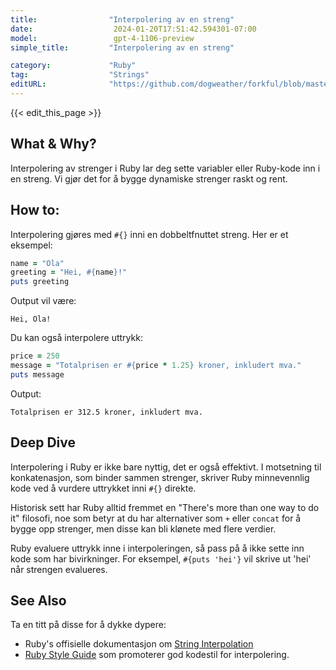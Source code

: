 ```yaml
---
title:                "Interpolering av en streng"
date:                  2024-01-20T17:51:42.594301-07:00
model:                 gpt-4-1106-preview
simple_title:         "Interpolering av en streng"

category:             "Ruby"
tag:                  "Strings"
editURL:              "https://github.com/dogweather/forkful/blob/master/content/no/ruby/interpolating-a-string.md"
---
```


{{< edit_this_page >}}

## What & Why?
Interpolering av strenger i Ruby lar deg sette variabler eller Ruby-kode inn i en streng. Vi gjør det for å bygge dynamiske strenger raskt og rent.

## How to:
Interpolering gjøres med `#{}` inni en dobbeltfnuttet streng. Her er et eksempel:

```Ruby
name = "Ola"
greeting = "Hei, #{name}!"
puts greeting
```

Output vil være:
```
Hei, Ola!
```
Du kan også interpolere uttrykk:
```Ruby
price = 250
message = "Totalprisen er #{price * 1.25} kroner, inkludert mva."
puts message
```

Output:
```
Totalprisen er 312.5 kroner, inkludert mva.
```

## Deep Dive
Interpolering i Ruby er ikke bare nyttig, det er også effektivt. I motsetning til konkatenasjon, som binder sammen strenger, skriver Ruby minnevennlig kode ved å vurdere uttrykket inni `#{}` direkte.

Historisk sett har Ruby alltid fremmet en "There's more than one way to do it" filosofi, noe som betyr at du har alternativer som `+` eller `concat` for å bygge opp strenger, men disse kan bli klønete med flere verdier.

Ruby evaluere uttrykk inne i interpoleringen, så pass på å ikke sette inn kode som har bivirkninger. For eksempel, `#{puts 'hei'}` vil skrive ut 'hei' når strengen evalueres.

## See Also
Ta en titt på disse for å dykke dypere:
- Ruby's offisielle dokumentasjon om [String Interpolation](https://ruby-doc.org/core-3.1.0/String.html#label-Interpolation)
- [Ruby Style Guide](https://rubystyle.guide/#string-interpolation) som promoterer god kodestil for interpolering.
